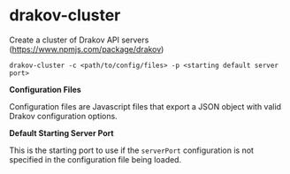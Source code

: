 # drakov-cluster

Create a cluster of Drakov API servers
(https://www.npmjs.com/package/drakov)

`drakov-cluster -c <path/to/config/files> -p <starting default server port>`


**Configuration Files**

Configuration files are Javascript files that export a JSON object with valid Drakov configuration options.


**Default Starting Server Port**

This is the starting port to use if the `serverPort` configuration is not specified in the configuration file being loaded.


